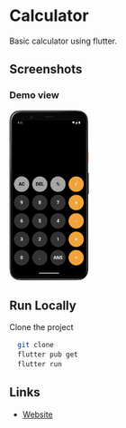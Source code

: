 # Calculator

Basic calculator using flutter.


## Screenshots
### Demo view
<img alt="Calculator" src="./assets/Screenshot.png" height="300"/>


## Run Locally

Clone the project

```bash
  git clone 
  flutter pub get
  flutter run
```

## Links

* [Website](https://jayesh-shinde.web.app/)
